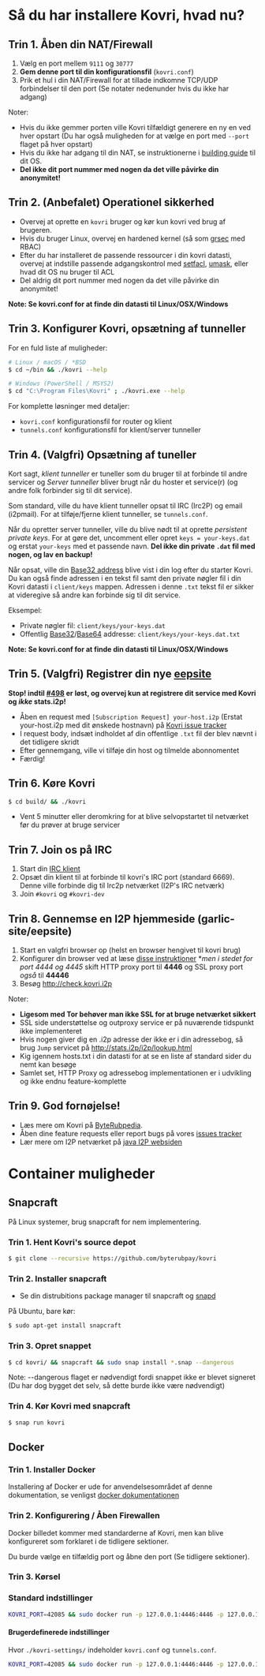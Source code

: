 # Så du har installere Kovri, hvad nu?

## Trin 1. Åben din NAT/Firewall
1. Vælg en port mellem ```9111``` og ```30777```
2. **Gem denne port til din konfigurationsfil** (`kovri.conf`)
3. Prik et hul i din NAT/Firewall for at tillade indkomne TCP/UDP forbindelser til den port (Se notater nedenunder hvis du ikke har adgang)

Noter:

- Hvis du ikke gemmer porten ville Kovri tilfældigt generere en ny en ved hver opstart (Du har også muligheden for at vælge en port med `--port` flaget på hver opstart)
- Hvis du ikke har adgang til din NAT, se instruktionerne i [building guide](https://github.com/byterubpay/kovri-docs/blob/master/i18n/en/building.md) til dit OS.
- **Del ikke dit port nummer med nogen da det ville påvirke din anonymitet!**

## Trin 2. (Anbefalet) Operationel sikkerhed

- Overvej at oprette en `kovri` bruger og kør kun kovri ved brug af brugeren.
- Hvis du bruger Linux, overvej en hardened kernel (så som [grsec](https://en.wikibooks.org/wiki/Grsecurity) med RBAC)
- Efter du har installeret de passende ressourcer i din kovri datasti, overvej at indstille passende adgangskontrol med [setfacl](https://linux.die.net/man/1/setfacl), [umask](https://en.wikipedia.org/wiki/Umask), eller hvad dit OS nu bruger til ACL
- Del aldrig dit port nummer med nogen da det ville påvirke din anonymitet!

**Note: Se kovri.conf for at finde din datasti til Linux/OSX/Windows**

## Trin 3. Konfigurer Kovri, opsætning af tunneller

For en fuld liste af muligheder:

```bash
# Linux / macOS / *BSD
$ cd ~/bin && ./kovri --help
```

```bash
# Windows (PowerShell / MSYS2)
$ cd "C:\Program Files\Kovri" ; ./kovri.exe --help
```

For komplette løsninger med detaljer: 

- `kovri.conf` konfigurationsfil for router og klient
- `tunnels.conf` konfigurationsfil for klient/server tunneller

## Trin 4. (Valgfri) Opsætning af tuneller

Kort sagt, *klient tunneller* er tuneller som du bruger til at forbinde til andre servicer og *Server tunneller* bliver brugt når du hoster et service(r) (og andre folk forbinder sig til dit service).

Som standard, ville du have klient tunneller opsat til IRC (Irc2P) og email (i2pmail). For at tilføje/fjerne klient tunneller, se `tunnels.conf`.

Når du opretter server tunneller, ville du blive nødt til at oprette *persistent private keys*. For at gøre det, uncomment eller opret `keys = your-keys.dat` og erstat `your-keys` med et passende navn. **Del ikke din private `.dat` fil med nogen, og lav en backup!**

Når opsat, ville din [Base32 address](https://getbyterub.org/resources/byterubpedia/base32-address) blive vist i din log efter du starter Kovri. Du kan også finde adressen i en tekst fil samt den private nøgler fil i din Kovri datasti i `client/keys` mappen. Adressen i denne `.txt` tekst fil er sikker at videregive så andre kan forbinde sig til dit service.

Eksempel:

- Private nøgler fil: `client/keys/your-keys.dat`
- Offentlig [Base32](https://getbyterub.org/resources/byterubpedia/base32-address)/[Base64](https://getbyterub.org/resources/byterubpedia/base64-address) addresse: `client/keys/your-keys.dat.txt`

**Note: Se kovri.conf for at finde din datasti til Linux/OSX/Windows**

## Trin 5. (Valgfri) Registrer din nye [eepsite](https://getbyterub.org/resources/byterubpedia/eepsite)

**Stop! indtil [#498](https://github.com/byterubpay/kovri/issues/498) er løst, og overvej kun at registrere dit service med Kovri og *ikke* stats.i2p!** 

- Åben en request med `[Subscription Request] your-host.i2p` (Erstat your-host.i2p med dit ønskede hostnavn) på [Kovri issue tracker](https://github.com/byterubpay/kovri/issues)
- I request body, indsæt indholdet af din offentlige `.txt` fil der blev nævnt i det tidligere skridt
- Efter gennemgang, ville vi tilføje din host og tilmelde abonnomentet
- Færdig!

## Trin 6. Køre Kovri
```bash
$ cd build/ && ./kovri
```
- Vent 5 minutter eller deromkring for at blive selvopstartet til netværket før  du prøver at bruge servicer

## Trin 7. Join os på IRC
1. Start din [IRC klient](https://en.wikipedia.org/wiki/List_of_IRC_clients)
2. Opsæt din klient til at forbinde til kovri's IRC port (standard 6669). Denne ville forbinde dig til Irc2p netværket (I2P's IRC netværk)
3. Join `#kovri` og `#kovri-dev`

## Trin 8. Gennemse en I2P hjemmeside (garlic-site/eepsite)
1. Start en valgfri browser op (helst en browser hengivet til kovri brug)
2. Konfigurer din browser ved at læse [disse instruktioner](https://geti2p.net/en/about/browser-config) **men i stedet for port 4444 og 4445* skift HTTP proxy port til **4446** og SSL proxy port *også* til **44446**
3. Besøg http://check.kovri.i2p

Noter:

- **Ligesom med Tor behøver man ikke SSL for at bruge netværket sikkert**
- SSL side understøttelse og outproxy service er på nuværende tidspunkt ikke implementeret
- Hvis nogen giver dig en .i2p adresse der ikke er i din adressebog, så brug `Jump` servicet på http://stats.i2p/i2p/lookup.html
- Kig igennem hosts.txt i din datasti for at se en liste af standard sider du nemt kan besøge
- Samlet set, HTTP Proxy og adressebog implementationen er i udvikling og ikke endnu feature-komplette

## Trin 9. God fornøjelse!
- Læs mere om Kovri på [ByteRubpedia](https://getbyterub.org/resources/byterubpedia/kovri).
- Åben dine feature requests eller report bugs på vores [issues tracker](https://github.com/byterubpay/kovri/issues)
- Lær mere om I2P netværket på [java I2P websiden](https://geti2p.net/en/docs)

# Container muligheder

## Snapcraft

På Linux systemer, brug snapcraft for nem implementering.

### Trin 1. Hent Kovri's source depot

```bash
$ git clone --recursive https://github.com/byterubpay/kovri
```

### Trin 2. Installer snapcraft

- Se din distrubitions package manager til snapcraft og [snapd](https://snapcraft.io/docs/core/install)

På Ubuntu, bare kør:
```bash
$ sudo apt-get install snapcraft
```

### Trin 3. Opret snappet

```bash
$ cd kovri/ && snapcraft && sudo snap install *.snap --dangerous
```
Note: --dangerous flaget er nødvendigt fordi snappet ikke er blevet signeret (Du har dog bygget det selv, så dette burde ikke være nødvendigt)

### Trin 4. Kør Kovri med snapcraft

```bash
$ snap run kovri
```

## Docker

### Trin 1. Installer Docker
Installering af Docker er ude for anvendelsesområdet af denne dokumentation, se venligst [docker dokumentationen](https://docs.docker.com/engine/installation/)

### Trin 2. Konfigurering / Åben Firewallen

Docker billedet kommer med standarderne af Kovri, men kan blive konfigureret som forklaret i de tidligere sektioner.

Du burde vælge en tilfældig port og åbne den port (Se tidligere sektioner).

### Trin 3. Kørsel

### Standard indstillinger
```bash
KOVRI_PORT=42085 && sudo docker run -p 127.0.0.1:4446:4446 -p 127.0.0.1:6669:6669 -p $KOVRI_PORT --env KOVRI_PORT=$KOVRI_PORT geti2p/kovri
```

#### Brugerdefinerede indstillinger
Hvor `./kovri-settings/` indeholder `kovri.conf` og `tunnels.conf`.
```bash
KOVRI_PORT=42085 && sudo docker run -p 127.0.0.1:4446:4446 -p 127.0.0.1:6669:6669 -p $KOVRI_PORT --env KOVRI_PORT=$KOVRI_PORT -v kovri-settings:/home/kovri/.kovri/config:ro geti2p/kovri
```
